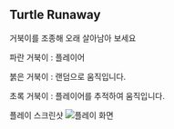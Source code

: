 ## Turtle Runaway

거북이를 조종해 오래 살아남아 보세요

파란 거북이 : 플레이어

붉은 거북이 : 랜덤으로 움직입니다.

초록 거북이 : 플레이어를 추적하여 움직입니다.

플레이 스크린샷
![플레이 화면](https://github.com/Rudolf35/OSS_HW04/assets/71507364/5991ab32-e0b7-4768-add0-f47d5f99e9d0)
